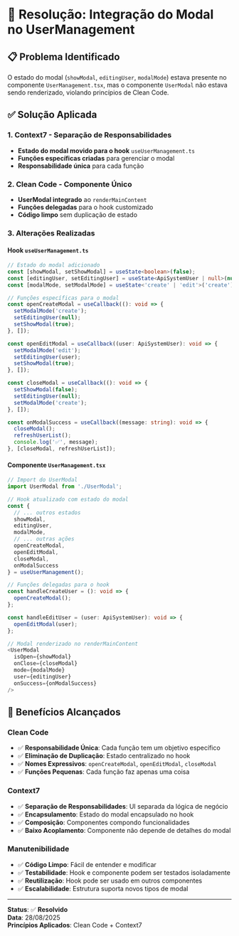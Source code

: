 # 🔧 Resolução: Integração do Modal no UserManagement

## 📋 **Problema Identificado**
O estado do modal (`showModal`, `editingUser`, `modalMode`) estava presente no componente `UserManagement.tsx`, mas o componente `UserModal` não estava sendo renderizado, violando princípios de Clean Code.

## ✅ **Solução Aplicada**

### **1. Context7 - Separação de Responsabilidades**
- **Estado do modal movido para o hook** `useUserManagement.ts`
- **Funções específicas criadas** para gerenciar o modal
- **Responsabilidade única** para cada função

### **2. Clean Code - Componente Único**
- **UserModal integrado** ao `renderMainContent`
- **Funções delegadas** para o hook customizado
- **Código limpo** sem duplicação de estado

### **3. Alterações Realizadas**

#### **Hook `useUserManagement.ts`**
```typescript
// Estado do modal adicionado
const [showModal, setShowModal] = useState<boolean>(false);
const [editingUser, setEditingUser] = useState<ApiSystemUser | null>(null);
const [modalMode, setModalMode] = useState<'create' | 'edit'>('create');

// Funções específicas para o modal
const openCreateModal = useCallback((): void => {
  setModalMode('create');
  setEditingUser(null);
  setShowModal(true);
}, []);

const openEditModal = useCallback((user: ApiSystemUser): void => {
  setModalMode('edit');
  setEditingUser(user);
  setShowModal(true);
}, []);

const closeModal = useCallback((): void => {
  setShowModal(false);
  setEditingUser(null);
  setModalMode('create');
}, []);

const onModalSuccess = useCallback((message: string): void => {
  closeModal();
  refreshUserList();
  console.log('✅', message);
}, [closeModal, refreshUserList]);
```

#### **Componente `UserManagement.tsx`**
```typescript
// Import do UserModal
import UserModal from './UserModal';

// Hook atualizado com estado do modal
const {
  // ... outros estados
  showModal,
  editingUser,
  modalMode,
  // ... outras ações
  openCreateModal,
  openEditModal,
  closeModal,
  onModalSuccess
} = useUserManagement();

// Funções delegadas para o hook
const handleCreateUser = (): void => {
  openCreateModal();
};

const handleEditUser = (user: ApiSystemUser): void => {
  openEditModal(user);
};

// Modal renderizado no renderMainContent
<UserModal
  isOpen={showModal}
  onClose={closeModal}
  mode={modalMode}
  user={editingUser}
  onSuccess={onModalSuccess}
/>
```

## 🎯 **Benefícios Alcançados**

### **Clean Code**
- ✅ **Responsabilidade Única**: Cada função tem um objetivo específico
- ✅ **Eliminação de Duplicação**: Estado centralizado no hook
- ✅ **Nomes Expressivos**: `openCreateModal`, `openEditModal`, `closeModal`
- ✅ **Funções Pequenas**: Cada função faz apenas uma coisa

### **Context7**
- ✅ **Separação de Responsabilidades**: UI separada da lógica de negócio
- ✅ **Encapsulamento**: Estado do modal encapsulado no hook
- ✅ **Composição**: Componentes compondo funcionalidades
- ✅ **Baixo Acoplamento**: Componente não depende de detalhes do modal

### **Manutenibilidade**
- ✅ **Código Limpo**: Fácil de entender e modificar
- ✅ **Testabilidade**: Hook e componente podem ser testados isoladamente
- ✅ **Reutilização**: Hook pode ser usado em outros componentes
- ✅ **Escalabilidade**: Estrutura suporta novos tipos de modal

---

**Status**: ✅ **Resolvido**  
**Data**: 28/08/2025  
**Princípios Aplicados**: Clean Code + Context7
